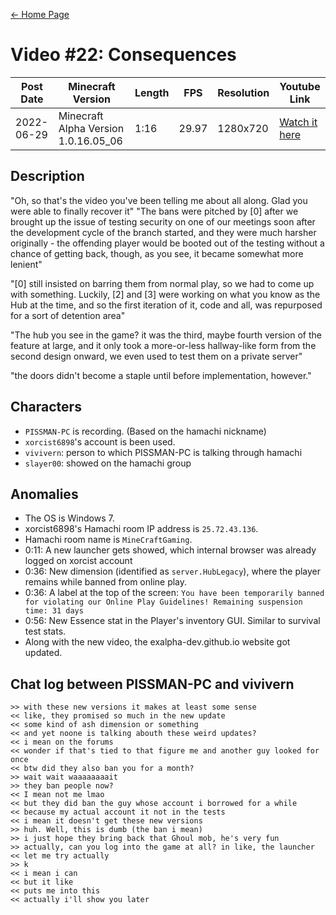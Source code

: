 [← Home Page](../README.md#2-videos)

# Video #22: Consequences
| Post Date  | Minecraft Version                     | Length   | FPS     | Resolution | Youtube Link      |
| ---------  | ------------------------------------- | -------- | ------- | ---------  | ----------------- |
| 2022-06-29 | Minecraft Alpha Version 1.0.16.05_06  | 1:16  | 29.97   | 1280x720   | [Watch it here](https://www.youtube.com/watch?v=5ju7V8J4V98) |

## Description
"Oh, so that's the video you've been telling me about all along. Glad you were able to finally recover it"
"The bans were pitched by [0] after we brought up the issue of testing security on one of our meetings soon after the development cycle of the branch started, and they were much harsher originally - the offending player would be booted out of the testing without a chance of getting back, though, as you see, it became somewhat more lenient"

"[0] still insisted on barring them from normal play, so we had to come up with something. Luckily, [2] and [3] were working on what you know as the Hub at the time, and so the first iteration of it, code and all, was repurposed for a sort of detention area"

"The hub you see in the game? it was the third, maybe fourth version of the feature at large, and it only took a more-or-less hallway-like form from the second design onward, we even used to test them on a private server"

"the doors didn't become a staple until before implementation, however."

## Characters
* `PISSMAN-PC` is recording. (Based on the hamachi nickname)
* `xorcist6898`'s account is been used.
* `vivivern`: person to which PISSMAN-PC is talking through hamachi
* `slayer00`: showed on the hamachi group

## Anomalies

* The OS is Windows 7.
* xorcist6898's Hamachi room IP address is `25.72.43.136`.
* Hamachi room name is `MineCraftGaming`.
* 0:11: A new launcher gets showed, which internal browser was already logged on xorcist account
* 0:36: New dimension (identified as `server.HubLegacy`), where the player remains while banned from online play.
* 0:36: A label at the top of the screen: `You have been temporarily banned for violating our Online Play Guidelines! Remaining suspension time: 31 days`
* 0:56: New Essence stat in the Player's inventory GUI. Similar to survival test stats.
* Along with the new video, the exalpha-dev.github.io website got updated.

## Chat log between PISSMAN-PC and vivivern

```
>> with these new versions it makes at least some sense
<< like, they promised so much in the new update
<< some kind of ash dimension or something
<< and yet noone is talking abouth these weird updates?
<< i mean on the forums
<< wonder if that's tied to that figure me and another guy looked for once
<< btw did they also ban you for a month?
>> wait wait waaaaaaaait
>> they ban people now?
<< I mean not me lmao
<< but they did ban the guy whose account i borrowed for a while
<< because my actual account it not in the tests
<< i mean it doesn't get these new versions
>> huh. Well, this is dumb (the ban i mean)
>> i just hope they bring back that Ghoul mob, he's very fun
>> actually, can you log into the game at all? in like, the launcher
<< let me try actually
>> k 
<< i mean i can
<< but it like
<< puts me into this
<< actually i'll show you later
```
